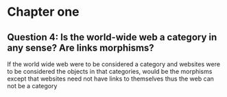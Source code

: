 # Chapter one
## Question 4: Is the world-wide web a category in any sense? Are links morphisms?
If the world wide web were to be considered a category and websites were to be
considered the objects in that categories, would be the morphisms
except that websites need not have links to themselves thus the web can not be
a category
